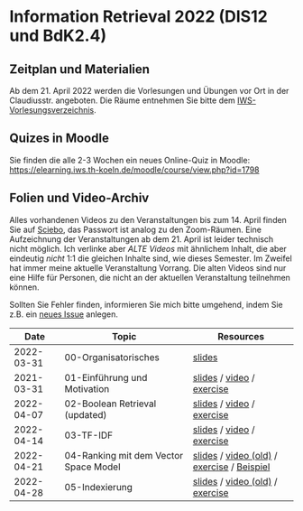 # Information Retrieval 2022 (DIS12 und BdK2.4)

## Zeitplan und Materialien

Ab dem 21. April 2022 werden die Vorlesungen und Übungen vor Ort in der Claudiusstr. angeboten. Die Räume entnehmen Sie bitte dem [IWS-Vorlesungsverzeichnis](https://www.iws.th-koeln.de/vv/index.php).

## Quizes in Moodle

Sie finden die alle 2-3 Wochen ein neues Online-Quiz in Moodle: https://elearning.iws.th-koeln.de/moodle/course/view.php?id=1798

## Folien und Video-Archiv

Alles vorhandenen Videos zu den Veranstaltungen bis zum 14. April finden Sie auf [Sciebo](https://th-koeln.sciebo.de/s/CG7vMfpJBoAaTFT), das Passwort ist analog zu den Zoom-Räumen. Eine Aufzeichnung der Veranstaltungen ab dem 21. April ist leider technisch nicht möglich. Ich verlinke aber *ALTE Videos* mit ähnlichem Inhalt, die aber eindeutig *nicht* 1:1 die gleichen Inhalte sind, wie dieses Semester. Im Zweifel hat immer meine aktuelle Veranstaltung Vorrang. Die alten Videos sind nur eine Hilfe für Personen, die nicht an der aktuellen Veranstaltung teilnehmen können.

Sollten Sie Fehler finden, informieren Sie mich bitte umgehend, indem Sie z.B. ein [neues Issue](https://github.com/irgroup/dis12-bdk24-2022/issues) anlegen.

| Date       | Topic                                             | Resources      |
|------------|---------------------------------------------------|----------------|
| 2022-03-31 | 00-Organisatorisches                              | [slides](slides/00-syllabus.pdf) |
| 2021-03-31 | 01-Einführung und Motivation                      | [slides](slides/01-introduction.pdf) / [video](https://th-koeln.sciebo.de/s/CG7vMfpJBoAaTFT) / [exercise](exercise/01-Introduction-exercise.pdf)  |
| 2022-04-07 | 02-Boolean Retrieval (updated)                    | [slides](slides/02-boolean.pdf) / [video](https://th-koeln.sciebo.de/s/CG7vMfpJBoAaTFT) / [exercise](exercise/02-boolean-exercise.pdf) |
| 2022-04-14 | 03-TF-IDF                                         | [slides](slides/03-tfidf.pdf) / [video](https://th-koeln.sciebo.de/s/CG7vMfpJBoAaTFT) / [exercise](exercise/03-tfidf-exercise.pdf)| 
| 2022-04-21 | 04-Ranking mit dem Vector Space Model             | [slides](slides/04-ranking.pdf) / [video (old)](https://www.youtube.com/watch?v=b1JanvFBlWU)  / [exercise](exercise/04-ranking-exercise.pdf) / [Beispiel](exercise/04-ranking-vektor.pdf) |
| 2022-04-28 | 05-Indexierung                                    | [slides](slides/05-index.pdf) / [video (old)](https://youtu.be/GdU5SN7q0G0) / [exercise](exercise/05-index-exercise.pdf)  |
